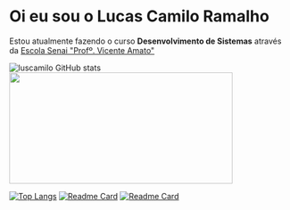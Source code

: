 # Oi eu sou o Lucas Camilo Ramalho 
Estou atualmente fazendo o curso __Desenvolvimento de Sistemas__ através da [Escola Senai "Profº. Vicente Amato"](https://jandira.sp.senai.br/) 

![luscamilo GitHub stats](https://github-readme-stats.vercel.app/api?username=luscamilo&show_icons=true&theme=dark)  <img src="https://clubedosgeeks.com.br/wp-content/uploads/2016/01/quando_compila.gif"  width="400" height="200" /> 

[![Top Langs](https://github-readme-stats.vercel.app/api/top-langs/?username=luscamilo&theme=dark)](https://github.com/luscamilo/luscamilo)
[![Readme Card](https://github-readme-stats.vercel.app/api/pin/?username=luscamilo&repo=portfolio&theme=dark)](https://github.com/luscamilo/portfolio)
[![Readme Card](https://github-readme-stats.vercel.app/api/pin/?username=luscamilo&repo=portfolio&theme=dark)](https://github.com/luscamilo/)

## 
